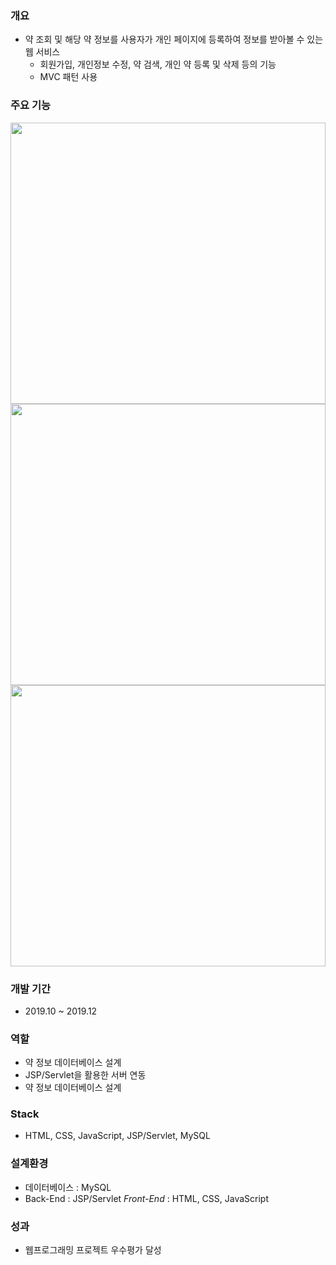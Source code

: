 ### 개요
* 약 조회 및 해당 약 정보를 사용자가 개인 페이지에 등록하여 정보를 받아볼 수 있는 웹 서비스
  * 회원가입, 개인정보 수정, 약 검색, 개인 약 등록 및 삭제 등의 기능
  * MVC 패턴 사용
  
### 주요 기능
<img src="https://user-images.githubusercontent.com/46698840/94368998-35ea5e80-0122-11eb-9a24-1d85a1046843.png" width="100%" height="450">
<img src="https://user-images.githubusercontent.com/46698840/94369005-3edb3000-0122-11eb-8c3b-e356e59f36ec.png" width="100%" height="450">
<img src="https://user-images.githubusercontent.com/46698840/94369016-469ad480-0122-11eb-91e1-6d21065a534e.png" width="100%" height="450">

### 개발 기간
* 2019.10 ~ 2019.12

### 역할
* 약 정보 데이터베이스 설계
* JSP/Servlet을 활용한 서버 연동
* 약 정보 데이터베이스 설계

### Stack
* HTML, CSS, JavaScript, JSP/Servlet, MySQL

### 설계환경
* 데이터베이스 : MySQL
* Back-End : JSP/Servlet
*Front-End* : HTML, CSS, JavaScript

### 성과
* 웹프로그래밍 프로젝트 우수평가 달성
